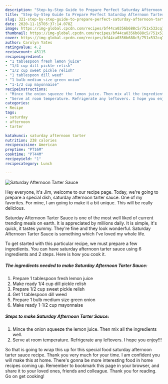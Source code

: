 ```yaml
---
description: "Step-by-Step Guide to Prepare Perfect Saturday Afternoon Tarter Sauce"
title: "Step-by-Step Guide to Prepare Perfect Saturday Afternoon Tarter Sauce"
slug: 321-step-by-step-guide-to-prepare-perfect-saturday-afternoon-tarter-sauce
date: 2020-11-15T05:37:14.078Z
image: https://img-global.cpcdn.com/recipes/bf44ca0356b688c5/751x532cq70/saturday-afternoon-tarter-sauce-recipe-main-photo.jpg
thumbnail: https://img-global.cpcdn.com/recipes/bf44ca0356b688c5/751x532cq70/saturday-afternoon-tarter-sauce-recipe-main-photo.jpg
cover: https://img-global.cpcdn.com/recipes/bf44ca0356b688c5/751x532cq70/saturday-afternoon-tarter-sauce-recipe-main-photo.jpg
author: Carolyn Yates
ratingvalue: 4.2
reviewcount: 45115
recipeingredient:
- "1 tablespoon fresh lemon juice"
- "1/4 cup dill pickle relish"
- "1/2 cup sweet pickle relish"
- "1 tablespoon dill weed"
- "1 bulb medium size green onion"
- "1-1/2 cup mayonnaise"
recipeinstructions:
- "Mince the onion squeeze the lemon juice. Then mix all the ingredients well."
- "Serve at room temperature. Refrigerate any leftovers. I hope you enjoy!!!"
categories:
- Recipe
tags:
- saturday
- afternoon
- tarter

katakunci: saturday afternoon tarter 
nutrition: 238 calories
recipecuisine: American
preptime: "PT16M"
cooktime: "PT44M"
recipeyield: "1"
recipecategory: Lunch

---
```



![Saturday Afternoon Tarter Sauce](https://img-global.cpcdn.com/recipes/bf44ca0356b688c5/751x532cq70/saturday-afternoon-tarter-sauce-recipe-main-photo.jpg)

Hey everyone, it's Jim, welcome to our recipe page. Today, we're going to prepare a special dish, saturday afternoon tarter sauce. One of my favorites. For mine, I am going to make it a bit unique. This will be really delicious.

Saturday Afternoon Tarter Sauce is one of the most well liked of current trending meals on earth. It is appreciated by millions daily. It is simple, it's quick, it tastes yummy. They're fine and they look wonderful. Saturday Afternoon Tarter Sauce is something which I've loved my whole life.




To get started with this particular recipe, we must prepare a few ingredients. You can have saturday afternoon tarter sauce using 6 ingredients and 2 steps. Here is how you cook it.

<!--inarticleads1-->

##### The ingredients needed to make Saturday Afternoon Tarter Sauce:

1. Prepare 1 tablespoon fresh lemon juice
1. Make ready 1/4 cup dill pickle relish
1. Prepare 1/2 cup sweet pickle relish
1. Get 1 tablespoon dill weed
1. Prepare 1 bulb medium size green onion
1. Make ready 1-1/2 cup mayonnaise




<!--inarticleads2-->

##### Steps to make Saturday Afternoon Tarter Sauce:

1. Mince the onion squeeze the lemon juice. Then mix all the ingredients well.
1. Serve at room temperature. Refrigerate any leftovers. I hope you enjoy!!!




So that is going to wrap this up for this special food saturday afternoon tarter sauce recipe. Thank you very much for your time. I am confident you will make this at home. There's gonna be more interesting food in home recipes coming up. Remember to bookmark this page in your browser, and share it to your loved ones, friends and colleague. Thank you for reading. Go on get cooking!
